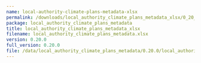 ```yaml
---
name: local-authority-climate-plans-metadata-xlsx
permalink: /downloads/local_authority_climate_plans_metadata_xlsx/0_20_0
package: local_authority_climate_plans_metadata
title: local_authority_climate_plans_metadata_xlsx
filename: local_authority_climate_plans_metadata.xlsx
version: 0.20.0
full_version: 0.20.0
file: /data/local_authority_climate_plans_metadata/0.20.0/local_authority_climate_plans_metadata.xlsx
---
```


